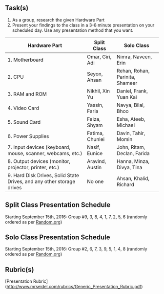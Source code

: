 Task(s)
-------
1. As a group, research the given Hardware Part
2. Present your findings to the class in a 3-8 minute presentation on your scheduled day.  Use any presentation method that you want.

| Hardware Part | Split Class | Solo Class |
|---|---|---|
| 1. Motherboard |  Omar, Giri, Adi |  Nimra, Naveen, Erin | 
| 2. CPU | Seyon, Ahsan  | Rehan, Rohan, Parinita, Shameer  | 
| 3. RAM and ROM | Nikhil, Xin Yu  | Daniel, Frank, Yuan Kai | 
| 4. Video Card | Yassin, Faria | Navya, Bilal, Bhoo | 
| 5. Sound Card | Faiza, Shyam | Esha, Ateeb, Michael | 
| 6. Power Supplies | Fatima, Chunlei | Davin, Tahir, Momin | 
| 7. Input devices (keyboard, mouse, scanner, webcams, etc.) | Nasif, Eunice |  John, Ritam, Declan, Farida | 
| 8. Output devices (monitor, projector, printer, etc.) | Aravind, Austin |  Hanna, Minza, Divya, Tina | 
| 9. Hard Disk Drives, Solid State Drives, and any other storage drives | No one | Ahsan, Khalid, Richard  | 


Split Class Presentation Schedule
------------------
Starting September 15th, 2016:
Group #9, 3, 8, 4, 1, 7, 2, 5, 6 (randomly ordered as per [Random.org](https://www.random.org/lists/))

Solo Class Presentation Schedule
------------------
Starting September 15th, 2016:
Group #2, 6, 7, 3, 9, 5, 1, 4, 8 (randomly ordered as per [Random.org](https://www.random.org/lists/))


Rubric(s)
---------
[Presentation Rubric] (http://www.mrseidel.com/rubrics/Generic_Presentation_Rubric.pdf)
